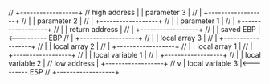 //                      +------------------+
// high address |       | parameter 3      |
//              |       +------------------+
//              |       | parameter 2      |
//              |       +------------------+
//              |       | parameter 1      |
//              |       +------------------+
//              |       | return address   |
//              |       +------------------+
//              |       | saved EBP        |<--------- EBP
//              |       +------------------+
//              |       | local array 3    |
//              |       +------------------+
//              |       | local array 2    |
//              |       +------------------+
//              |       | local array 1    |
//              |       +------------------+
//              |       | local variable 1 |
//              |       +------------------+
//              |       | local variable 2 |
// low  address |       +------------------+
//              v       | local variable 3 |<--------- ESP
//                      +------------------+